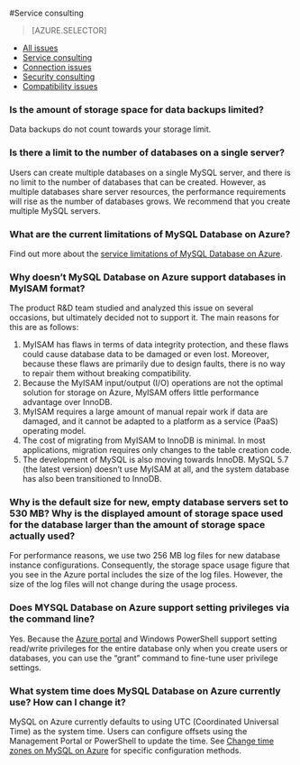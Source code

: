 <properties linkid="" urlDisplayName="" pageTitle="MySQL Service Questions – Microsoft Azure Cloud" metaKeywords="Azure Cloud, technical documentation, documents and resources, MySQL, database, FAQ, Azure MySQL, MySQL PaaS, Azure MySQL PaaS, Azure MySQL Service, Azure RDS" description="Provides quick answers for common technical questions encountered by users when using MySQL Database on Azure. Contact technical support if you have any further questions." metaCanonical="" services="MySQL" documentationCenter="Services" title="" authors="" solutions="" manager="" editor="" />

<tags ms.service="mysql" ms.date="" wacn.date="01/11/2015"/>

#Service consulting
> [AZURE.SELECTOR]
- [All issues](/documentation/articles/mysql-database-tech-faq)
- [Service consulting](/documentation/articles/mysql-database-serviceinquiry)
- [Connection issues](/documentation/articles/mysql-database-connectioninquiry)
- [Security consulting](/documentation/articles/mysql-database-securityinquiry)
- [Compatibility issues](/documentation/articles/mysql-database-compatibilityinquiry)

### **Is the amount of storage space for data backups limited?**
  
Data backups do not count towards your storage limit.

### **Is there a limit to the number of databases on a single server?**

Users can create multiple databases on a single MySQL server, and there is no limit to the number of databases that can be created. However, as multiple databases share server resources, the performance requirements will rise as the number of databases grows. We recommend that you create multiple MySQL servers.
	
### **What are the current limitations of MySQL Database on Azure?**
	
Find out more about the [service limitations of MySQL Database on Azure](/documentation/articles/mysql-database-operation-limitation/).

### **Why doesn’t MySQL Database on Azure support databases in MyISAM format?**

The product R&D team studied and analyzed this issue on several occasions, but ultimately decided not to support it. The main reasons for this are as follows:

1. MyISAM has flaws in terms of data integrity protection, and these flaws could cause database data to be damaged or even lost. Moreover, because these flaws are primarily due to design faults, there is no way to repair them without breaking compatibility.
2. Because the MyISAM input/output (I/O) operations are not the optimal solution for storage on Azure, MyISAM offers little performance advantage over InnoDB.
3. MyISAM requires a large amount of manual repair work if data are damaged, and it cannot be adapted to a platform as a service (PaaS) operating model.
4. The cost of migrating from MyISAM to InnoDB is minimal. In most applications, migration requires only changes to the table creation code.
5. The development of MySQL is also moving towards InnoDB. MySQL 5.7 (the latest version) doesn’t use MyISAM at all, and the system database has also been transitioned to InnoDB.

### **Why is the default size for new, empty database servers set to 530 MB? Why is the displayed amount of storage space used for the database larger than the amount of storage space actually used?**
	
For performance reasons, we use two 256 MB log files for new database instance configurations. Consequently, the storage space usage figure that you see in the Azure portal includes the size of the log files. However, the size of the log files will not change during the usage process.
	
### **Does MYSQL Database on Azure support setting privileges via the command line?**

Yes. Because the [Azure portal](https://manage.windowsazure.cn/) and Windows PowerShell support setting read/write privileges for the entire database only when you create users or databases, you can use the “grant” command to fine-tune user privilege settings.

### **What system time does MySQL Database on Azure currently use? How can I change it?**
MySQL on Azure currently defaults to using UTC (Coordinated Universal Time) as the system time. Users can configure offsets using the Management Portal or PowerShell to update the time. See [Change time zones on MySQL on Azure](/documentation/articles/mysql-database-timezone-config) for specific configuration methods.

<!---HONumber=Acom_0218_2016_MySql-->